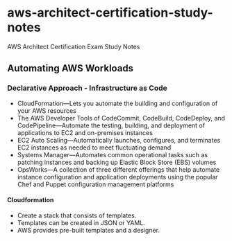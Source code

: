 # aws-architect-certification-study-notes
AWS Architect Certification Exam Study Notes

## Automating AWS Workloads
### Declarative Approach - Infrastructure as Code
* CloudFormation—Lets you automate the building and configuration of your AWS resources
* The AWS Developer Tools of CodeCommit, CodeBuild, CodeDeploy, and CodePipeline—Automate the testing, building, and deployment of applications to
EC2 and on-premises instances
* EC2 Auto Scaling—Automatically launches, configures, and terminates EC2 instances as needed to meet fluctuating demand
* Systems Manager—Automates common operational tasks such as patching instances and backing up Elastic Block Store (EBS) volumes
* OpsWorks—A collection of three different offerings that help automate instance configuration and application deployments using the popular Chef and Puppet configuration management platforms

#### Cloudformation 
* Create a stack that consists of templates.
* Templates can be created in JSON or YAML.
* AWS provides pre-built templates and a designer.
